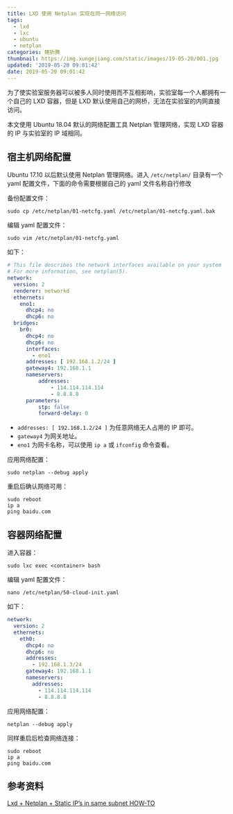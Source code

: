 ```yaml
---
title: LXD 使用 Netplan 实现在同一网络访问
tags:
  - lxd
  - lxc
  - ubuntu
  - netplan
categories: 瞎折腾
thumbnail: https://img.xungejiang.com/static/images/19-05-20/001.jpg
updated: '2019-05-20 09:01:42'
date: 2019-05-20 09:01:42
---
```


为了使实验室服务器可以被多人同时使用而不互相影响，实验室每一个人都拥有一个自己的 LXD 容器，但是 LXD 默认使用自己的网桥，无法在实验室的内网直接访问。

本文使用 Ubuntu 18.04 默认的网络配置工具 Netplan 管理网络，实现 LXD 容器的 IP 与实验室的 IP 域相同。

<!--more-->

## 宿主机网络配置

Ubuntu 17.10 以后默认使用 Netplan 管理网络。进入 `/etc/netplan/` 目录有一个 yaml 配置文件，下面的命令需要根据自己的 yaml 文件名称自行修改

备份配置文件：

```
sudo cp /etc/netplan/01-netcfg.yaml /etc/netplan/01-netcfg.yaml.bak
```

编辑 yaml 配置文件：

```
sudo vim /etc/netplan/01-netcfg.yaml
```

如下：

```yaml
# This file describes the network interfaces available on your system
# For more information, see netplan(5).
network:
  version: 2
  renderer: networkd
  ethernets:
    eno1:
      dhcp4: no
      dhcp6: no
  bridges:
    br0:
      dhcp4: no
      dhcp6: no
      interfaces:
        - eno1
      addresses: [ 192.168.1.2/24 ]
      gateway4: 192.168.1.1
      nameservers:
          addresses:
              - 114.114.114.114
              - 8.8.8.8
      parameters:
          stp: false
          forward-delay: 0
```

- `addresses: [ 192.168.1.2/24 ]` 为任意网络无人占用的 IP 即可。
- `gateway4` 为网关地址。
- `eno1` 为网卡名称，可以使用 `ip a` 或 `ifconfig` 命令查看。

应用网络配置：

```
sudo netplan --debug apply
```

重启后确认网络可用：

```
sudo reboot
ip a
ping baidu.com
```

## 容器网络配置

进入容器：

```
sudo lxc exec <container> bash
```

编辑 yaml 配置文件：

```
nano /etc/netplan/50-cloud-init.yaml
```

如下：

```yaml
network:
  version: 2
  ethernets:
    eth0:
      dhcp4: no
      dhcp6: no
      addresses:
        - 192.168.1.3/24
      gateway4: 192.168.1.1
      nameservers:
        addresses:
          - 114.114.114.114
          - 8.8.8.8
```

应用网络配置：

```
netplan --debug apply
```

同样重启后检查网络连接：

```
sudo reboot
ip a
ping baidu.com
```

## 参考资料

[Lxd + Netplan + Static IP’s in same subnet HOW-TO](https://discuss.linuxcontainers.org/t/lxd-netplan-static-ips-in-same-subnet-how-to/1074)